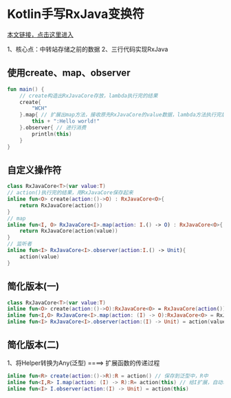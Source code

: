 

# Kotlin手写RxJava变换符

[本文链接，点击这里进入]()

1、核心点：中转站存储之前的数据
2、三行代码实现RxJava

## 使用create、map、observer
```kotlin
fun main() {
    // create构造出RxJavaCore存放，lambda执行完的结果
    create{
        "WCH"
    }.map{ // 扩展出map方法，接收原先RxJavaCore的value数据，lambda方法执行完后，构造出RxJavaCore继续保存结果
        this + ":Hello world!"
    }.observer{ // 进行消费
        println(this)
    }
}
```

## 自定义操作符
```kotlin
class RxJavaCore<T>(var value:T)
// action()执行完的结果，用RxJavaCore保存起来
inline fun<O> create(action:()->O) : RxJavaCore<O>{
    return RxJavaCore(action())
}
// map
inline fun<I, O> RxJavaCore<I>.map(action: I.() -> O) : RxJavaCore<O>{
    return RxJavaCore(action(value))
}
// 监听者
inline fun<I> RxJavaCore<I>.observer(action:I.() -> Unit){
    action(value)
}
```

## 简化版本(一)
```kotlin
class RxJavaCore<T>(var value:T)
inline fun<O> create(action:()->O):RxJavaCore<O> = RxJavaCore(action())
inline fun<I,O> RxJavaCore<I>.map(action: (I) -> O):RxJavaCore<O> = RxJavaCore(action(value))
inline fun<I> RxJavaCore<I>.observer(action:(I) -> Unit) = action(value)
```
## 简化版本(二)
1、将Helper转换为Any(泛型) ====> 扩展函数的传递过程
```kotlin
inline fun<R> create(action:()->R):R = action() // 保存到泛型中，R中
inline fun<I,R> I.map(action: (I) -> R):R= action(this) // 给I扩展，自动拿到上一步骤，泛型里面R的数据
inline fun<I> I.observer(action:(I) -> Unit) = action(this)
```

